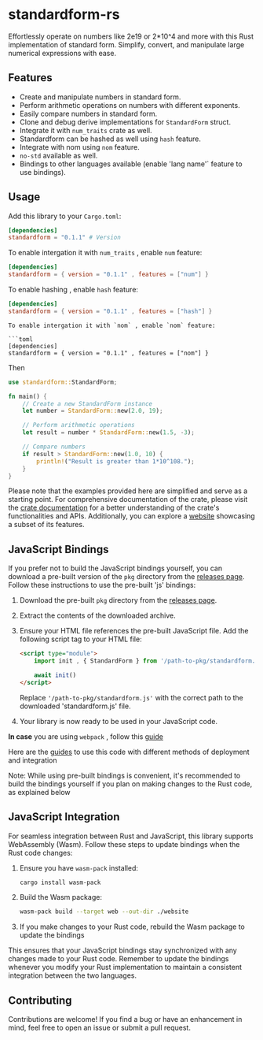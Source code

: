 # standardform-rs

Effortlessly operate on numbers like 2e19 or 2*10^4 and more with this Rust implementation of standard form. Simplify, convert, and manipulate large numerical expressions with ease.

## Features

- Create and manipulate numbers in standard form.
- Perform arithmetic operations on numbers with different exponents.
- Easily compare numbers in standard form.
- Clone and debug derive implementations for `StandardForm` struct.
- Integrate it with `num_traits` crate as well.
- Standardform can be hashed as well using `hash` feature.
- Integrate with nom using `nom` feature.
- `no-std` available as well.
- Bindings to other languages available (enable 'lang name'` feature to use bindings).

## Usage

Add this library to your `Cargo.toml`:

```toml
[dependencies]
standardform = "0.1.1" # Version  
```
To enable intergation it with `num_traits` , enable `num` feature:

```toml
[dependencies]
standardform = { version = "0.1.1" , features = ["num"] }
```

To enable hashing , enable `hash` feature:

```toml
[dependencies]
standardform = { version = "0.1.1" , features = ["hash"] }
```
```
To enable intergation it with `nom` , enable `nom` feature:

```toml
[dependencies]
standardform = { version = "0.1.1" , features = ["nom"] }
```

Then

```rust
use standardform::StandardForm;

fn main() {
    // Create a new StandardForm instance
    let number = StandardForm::new(2.0, 19);

    // Perform arithmetic operations
    let result = number * StandardForm::new(1.5, -3);

    // Compare numbers
    if result > StandardForm::new(1.0, 10) {
        println!("Result is greater than 1*10^108.");
    }
}
```

Please note that the examples provided here are simplified and serve as a starting point. For comprehensive documentation of the crate, please visit the [crate documentation](https://docs.rs/standardform) for a better understanding of the crate's functionalities and APIs.
Additionally, you can explore a [website](/website/index.html) showcasing a subset of its features.

## JavaScript Bindings

If you prefer not to build the JavaScript bindings yourself, you can download a pre-built version of the `pkg` directory from the [releases page](#insert-link-to-releases-page). Follow these instructions to use the pre-built 'js' bindings:

1. Download the pre-built `pkg` directory from the [releases page](#insert-link-to-releases-page).

2. Extract the contents of the downloaded archive.

3. Ensure your HTML file references the pre-built JavaScript file. Add the following script tag to your HTML file:

    ```html
    <script type="module">
        import init , { StandardForm } from '/path-to-pkg/standardform.js';

        await init()
    </script>
    ```

    Replace `'/path-to-pkg/standardform.js'` with the correct path to the downloaded 'standardform.js' file.

4. Your library is now ready to be used in your JavaScript code.

**In case** you are using `webpack` , follow this [guide](https://rustwasm.github.io/docs/wasm-bindgen/examples/hello-world.html#webpack-specific-files)

Here are the [guides](https://rustwasm.github.io/docs/wasm-bindgen/reference/deployment.html) to use this code with different methods of deployment and integration


Note: While using pre-built bindings is convenient, it's recommended to build the bindings yourself if you plan on making changes to the Rust code, as explained below

## JavaScript Integration

For seamless integration between Rust and JavaScript, this library supports WebAssembly (Wasm). Follow these steps to update bindings when the Rust code changes:

1. Ensure you have `wasm-pack` installed:

    ```bash
    cargo install wasm-pack
    ```

2. Build the Wasm package:

    ```bash
    wasm-pack build --target web --out-dir ./website
    ```

3. If you make changes to your Rust code, rebuild the Wasm package to update the bindings

This ensures that your JavaScript bindings stay synchronized with any changes made to your Rust code. Remember to update the bindings whenever you modify your Rust implementation to maintain a consistent integration between the two languages.


## Contributing

Contributions are welcome! If you find a bug or have an enhancement in mind, feel free to open an issue or submit a pull request.
